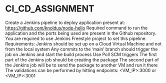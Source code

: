 # CI_CD_ASSIGNMENT

Create a Jenkins pipeline to deploy application present at: https://github.com/knoldus/node-hello
Required command to run the application and the ports being used are present in the Github repository.
You are required to use Jenkins Freestyle project to set this pipeline.
Requirements:
Jenkins should be set up on a Cloud Virtual Machine and not from the local system
Any commits to the ‘main’ branch should trigger the job on Jenkins and start the build process
Use Poll SCM triggers
The first part of the Jenkins job should be creating the package
The second part of the Jenkins job will be to send the package to another VM and run it there
The validations can be performed by hitting endpoints: <VM_IP>:3000 or <VM_IP>:3001

